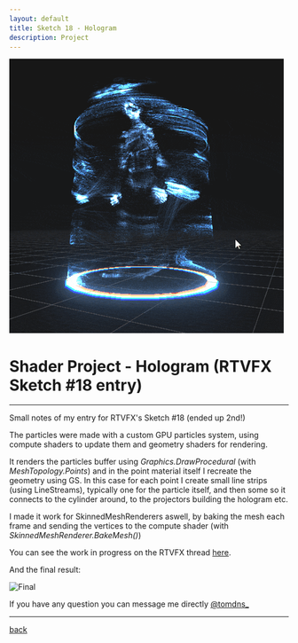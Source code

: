 ```yaml
---
layout: default
title: Sketch 18 - Hologram
description: Project
---
```


![Header](../images/sketch-hologram/hologram_turnaround.gif)

# Shader Project - Hologram (RTVFX Sketch #18 entry)

***

Small notes of my entry for RTVFX's Sketch #18 (ended up 2nd!)

The particles were made with a custom GPU particles system, using compute shaders to update them and geometry shaders for rendering.

It renders the particles buffer using *Graphics.DrawProcedural* (with *MeshTopology.Points*) and in the point material itself I recreate the geometry using GS. In this case for each point I create small line strips (using LineStreams), typically one for the particle itself, and then some so it connects to the cylinder around, to the projectors building the hologram etc.

I made it work for SkinnedMeshRenderers aswell, by baking the mesh each frame and sending the vertices to the compute shader (with *SkinnedMeshRenderer.BakeMesh()*)

You can see the work in progress on the RTVFX thread [here](https://realtimevfx.com/t/thomas-denis-sketch-18-hologram/6507).

And the final result:

![Final](../images/sketch-hologram/hologram_finish.gif)

If you have any question you can message me directly [@tomdns_](https://twitter.com/tomdns_)

* * *

[back](/blog.html)
